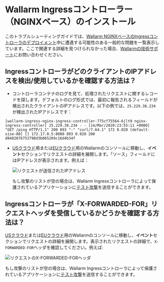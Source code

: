 # Wallarm Ingressコントローラー（NGINXベース）のインストール

このトラブルシューティングガイドでは、[Wallarm NGINXベースのIngressコントローラのデプロイメント](../admin-en/installation-kubernetes-en.md)中に遭遇する可能性のある一般的な問題を一覧表示しています。ここで関連する詳細を見つけられなかった場合、[Wallarmの技術サポート](mailto:support@wallarm.com)にお問い合わせください。

## IngressコントローラがどのクライアントのIPアドレスを検出/使用しているかを確認する方法は？

* コントローラコンテナのログを見て、処理されたリクエストに関するレコードを探します。デフォルトのログ形式では、最初に報告されるフィールドが検出されたクライアントのIPアドレスです。以下の例では、`25.229.38.234`が検出されたIPアドレスです：
```
[wallarm-ingress-nginx-ingress-controller-775cf75564-6jlt9 nginx-ingress-controller] 25.229.38.234 - - [14/Mar/2020:23:55:11 +0000] "GET /ping HTTP/1.1" 200 893 "-" "curl/7.64.1" 172 0.020 [default-sise-80] [] 172.17.0.5:8080 893 0.020 200 d8402076753798d3b065269c16d4b34f 
```

* [USクラウド](https://us1.my.wallarm.com)用または[EUクラウド](https://my.wallarm.com)用のWallarmのコンソールに移動し、**イベント**セクションでリクエストの詳細を展開します。「ソース」フィールドにはIPアドレスが表示されます。例えば：

    ![リクエストが送信されたIPアドレス](../images/request-ip-address.png)

    もし攻撃のリストが空の場合は、Wallarm Ingressコントローラによって保護されているアプリケーションに[テスト攻撃](../admin-en/installation-check-operation-en.md#2-run-a-test-attack)を送信することができます。
    
## Ingressコントローラが「X-FORWARDED-FOR」リクエストヘッダを受信しているかどうかを確認する方法は？

[USクラウド](https://us1.my.wallarm.com)または[EUクラウド](https://my.wallarm.com)用のWallarmのコンソールに移動し、**イベント**セクションでリクエストの詳細を展開します。表示されたリクエストの詳細で、`X-FORWARDED-FOR`ヘッダを確認してください。例えば:

![ リクエストのX-FORWARDED-FORヘッダ](../images/x-forwarded-for-header.png)

もし攻撃のリストが空の場合は、Wallarm Ingressコントローラによって保護されているアプリケーションに[テスト攻撃](../admin-en/installation-check-operation-en.md#2-run-a-test-attack)を送信することができます。